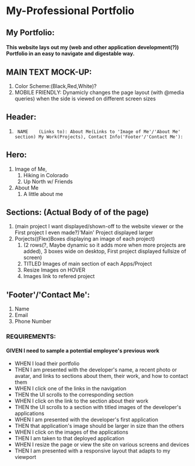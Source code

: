 # My-Professional Portfolio

## My Portfolio:

#### This website lays out my (web and other application development(?)) Portfolio in an easy to navigate and digestable way. 




## MAIN TEXT MOCK-UP:



1. Color Scheme:(Black,Red,White)? 
1. MOBILE FRIENDLY: Dynamicly changes the page layout (with @media queries) when the side is viewed on different screen sizes 

## Header: 
1.  	NAME	(Links to): About Me(Links to 'Image of Me'/'About Me' section) My Work(Projects), Contact Info('Footer'/'Contact Me'): 

## Hero:
1. Image of Me,
 	1. Hiking in Colorado
 	1. Up North w/ Friends
1. 	About Me
 	1. A little about me

## Sections: (Actual Body of of the page)
1. (main project I want displayed/shown-off to the website viewer or the First project I even made?)'Main' Project displayed larger
1. Porjects((Flex)Boxes displaying an image of each project)
    1. (2 rows(?, Maybe dynamic so it adds more when more projects are added), 3 boxes wide on desktop, First project displayed fullsize of screen)
    1. TITLED Images of main section of each Apps/Project
    1. Resize Images on HOVER
    1. Images link to refered project

## 'Footer'/'Contact Me':
1. Name 
1. Email 
1. Phone Number




### REQUIREMENTS:

#### GIVEN I need to sample a potential employee's previous work
* 	WHEN I load their portfolio
*	THEN I am presented with the developer's name, a recent photo or avatar, and links to sections about them, their work, and how to contact them
*	WHEN I click one of the links in the navigation
*	THEN the UI scrolls to the corresponding section
*	WHEN I click on the link to the section about their work
*	THEN the UI scrolls to a section with titled images of the developer's applications
*	WHEN I am presented with the developer's first application
*	THEN that application's image should be larger in size than the others
*	WHEN I click on the images of the applications
*	THEN I am taken to that deployed application
*	WHEN I resize the page or view the site on various screens and devices
*	THEN I am presented with a responsive layout that adapts to my viewport
